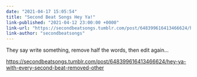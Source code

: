 ```yaml
---
date: "2021-04-17 15:05:54"
title: "Second Beat Songs Hey Ya!"
link-published: "2021-04-12 23:00:00 +0000"
link-url: "https://secondbeatsongs.tumblr.com/post/648399616413466624/hey-ya-with-every-second-beat-removed-other"
link-author: "secondbeatsongs"
---
```


They say write something, remove half the words, then edit again...

<div class="tumblr-post" data-href="https://embed.tumblr.com/embed/post/OydFPp2xZ5tWfGlSWRugGw/648399616413466624" data-did="39e425791038fbba20fa9bca9345c3362c4e2e41"><a href="https://secondbeatsongs.tumblr.com/post/648399616413466624/hey-ya-with-every-second-beat-removed-other">https://secondbeatsongs.tumblr.com/post/648399616413466624/hey-ya-with-every-second-beat-removed-other</a></div>  <script async src="https://assets.tumblr.com/post.js"></script>

